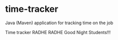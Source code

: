 # time-tracker
Java (Maven) application for tracking time on the job

Time tracker
RADHE RADHE
Good Night Students!!!
